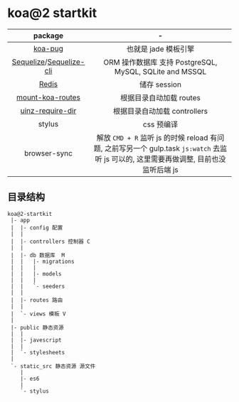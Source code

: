 # koa@2 startkit

| package | - |
|:-:|:-:|
| [koa-pug](https://github.com/chrisyip/koa-pug) | 也就是 jade 模板引擎 |
| [Sequelize](http://docs.sequelizejs.com/en/latest/)/[Sequelize-cli](https://github.com/sequelize/cli) | ORM 操作数据库 支持 PostgreSQL, MySQL, SQLite and MSSQL |
| [Redis](http://redis.io/) | 储存 session |
| [mount-koa-routes](https://github.com/moajs/mount-koa-routes) | 根据目录自动加载 routes |
| [uinz-require-dir](https://github.com/uinz/uinz-require-dir) | 根据目录自动加载 controllers |
| stylus | css 预编译|
| browser-sync | 解放 `CMD + R` 监听 js 的时候 reload 有问题, 之前写另一个 gulp.task `js:watch` 去监听 js 可以的, 这里需要再做调整, 目前也没监听后端 js|

## 目录结构
```
koa@2-startkit
 |- app
 |  |- config 配置
 |  |
 |  |- controllers 控制器 C
 |  |
 |  |- db 数据库  M
 |  |   |- migrations
 |  |   |
 |  |   |- models
 |  |   |
 |  |   `- seeders
 |  |
 |  |- routes 路由
 |  |
 |  `- views 模板 V
 |
 |- public 静态资源
 |  |
 |  |- javescript
 |  |
 |  `- stylesheets
 |
 `- static_src 静态资源 源文件
    |
    |- es6
    |
    `- stylus
```